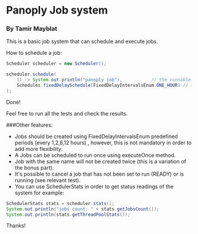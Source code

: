 # Panoply Job system
### By Tamir Mayblat

This is a basic job system that can schedule and execute jobs.

How to schedule a job:
```java
Scheduler scheduler = new Scheduler();

scheduler.schedule(
    () -> System.out.println("panoply job"),           // the runnable to be scheduled
    Schedules.fixedDelaySchedule(FixedDelayIntervalsEnum.ONE_HOUR) // the schedule associated to the runnable
);
```
Done!

Feel free to run all the tests and check the results.

###Other features:
* Jobs should be created using FixedDelayIntervalsEnum predefined periods (every 1,2,6,12 hours) , however, this is not mandatory in order to add more flexibility.
* A Jobs can be scheduled to run once using executeOnce method.
* Job with the same name will not be created twice (this is a variation of the bonus part).
* It's possible to cancel a job that has not been set to run (READY) or is running (see relevant test).
* You can use SchedulerStats in order to get status readings of the system for example:

```java
SchedulerStats stats = scheduler.stats();
System.out.println("jobs count: " + stats.getJobsCount());
System.out.println(stats.getThreadPoolStats());
```   

Thanks!